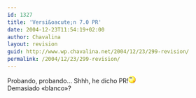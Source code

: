 ```yaml
---
id: 1327
title: 'Versi&oacute;n 7.0 PR'
date: 2004-12-23T11:54:19+02:00
author: Chavalina
layout: revision
guid: http://www.wp.chavalina.net/2004/12/23/299-revision/
permalink: /2004/12/23/299-revision/
---
```

Probando, probando&#8230; Shhh, he dicho PR!![emo](/imagenes/emoticonos/pensativo.gif)  
Demasiado «blanco»?
